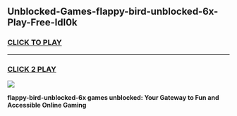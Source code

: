 
## Unblocked-Games-flappy-bird-unblocked-6x-Play-Free-ldl0k
<h3>
<a href="https://premium76.site?title=flappy-bird-unblocked-6x&ref=18A1">CLICK TO PLAY</a></h3>
<hr>

<h3>
<a href="https://premium76.site?title=flappy-bird-unblocked-6x&ref=18A1">CLICK 2 PLAY</a>
  
</h3>

<a href="https://premium76.site?title=flappy-bird-unblocked-6x&ref=18A1"><img src="https://clearcache.store/games.png"></a>


**flappy-bird-unblocked-6x games unblocked: Your Gateway to Fun and Accessible Online Gaming**
